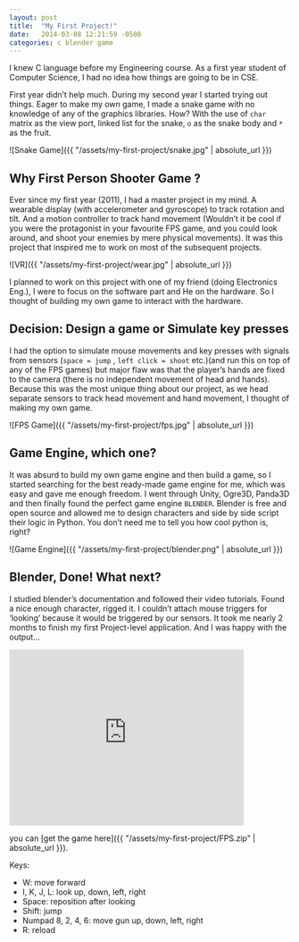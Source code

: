 ```yaml
---
layout: post
title:  "My First Project!"
date:   2014-03-08 12:21:59 -0500
categories: c blender game
---
```

I knew C language before my Engineering course. As a first year student of Computer Science, I had no idea how things are going to be in CSE.

First year didn’t help much. During my second year I started trying out things. Eager to make my own game, I made a snake game with no knowledge of any of the graphics libraries. How? With the use of `char` matrix as the view port, linked list for the snake, `o` as the snake body and `*` as the fruit.

![Snake Game]({{ "/assets/my-first-project/snake.jpg" | absolute_url }})

## Why First Person Shooter Game ?
Ever since my first year (2011), I had a master project in my mind. A wearable display (with accelerometer and gyroscope) to track rotation and tilt. And a motion controller to track hand movement (Wouldn’t it be cool if you were the protagonist in your favourite FPS game, and you could look around, and shoot your enemies by mere physical movements). It was this project that inspired me to work on most of the subsequent projects.

![VR]({{ "/assets/my-first-project/wear.jpg" | absolute_url }})

I planned to work on this project with one of my friend (doing Electronics Eng.), I were to focus on the software part and He on the hardware. So I thought of building my own game to interact with the hardware.

## Decision: Design a game or Simulate key presses

I had the option to simulate mouse movements and key presses with signals from sensors (`space = jump` , `left click = shoot` etc.)(and run this on top of any of the FPS games) but major flaw was that the player’s hands are fixed to the camera (there is no independent movement of head and hands). Because this was the most unique thing about our project, as we head separate sensors to track head movement and hand movement, I thought of making my own game.

![FPS Game]({{ "/assets/my-first-project/fps.jpg" | absolute_url }})

## Game Engine, which one?

It was absurd to build my own game engine and then build a game, so I started searching for the best ready-made game engine for me, which was easy and gave me enough freedom. I went through Unity, Ogre3D, Panda3D and then finally found the perfect game engine `BLENDER`. Blender is free and open source and allowed me to design characters and side by side script their logic in Python. You don’t need me to tell you how cool python is, right?

![Game Engine]({{ "/assets/my-first-project/blender.png" | absolute_url }})

## Blender, Done! What next?

I studied blender’s documentation and followed their video tutorials. Found a nice enough character, rigged it. I couldn’t attach mouse triggers for ‘looking’ because it would be triggered by our sensors.
It took me nearly 2 months to finish my first Project-level application.
And I was happy with the output…

<iframe width="420" height="315" src="https://www.youtube.com/embed/P6g6Wfi70og" frameborder="0" allowfullscreen></iframe>

you can [get the game here]({{ "/assets/my-first-project/FPS.zip" | absolute_url }}).

Keys:
* W: move forward
* I, K, J, L: look up, down, left, right
* Space: reposition after looking
* Shift: jump
* Numpad 8, 2, 4, 6: move gun up, down, left, right
* R: reload
